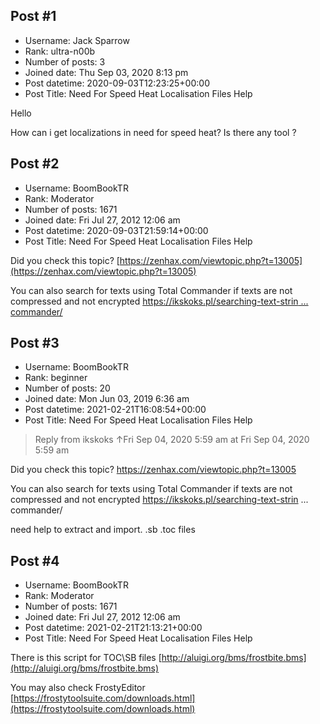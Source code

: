 ## Post #1
- Username: Jack Sparrow
- Rank: ultra-n00b
- Number of posts: 3
- Joined date: Thu Sep 03, 2020 8:13 pm
- Post datetime: 2020-09-03T12:23:25+00:00
- Post Title: Need For Speed Heat Localisation Files Help

Hello

How can i get localizations in need for speed heat? Is there any tool ?
## Post #2
- Username: BoomBookTR
- Rank: Moderator
- Number of posts: 1671
- Joined date: Fri Jul 27, 2012 12:06 am
- Post datetime: 2020-09-03T21:59:14+00:00
- Post Title: Need For Speed Heat Localisation Files Help

Did you check this topic?
[https://zenhax.com/viewtopic.php?t=13005](https://zenhax.com/viewtopic.php?t=13005)

You can also search for texts using Total Commander
if texts are not compressed and not encrypted
[https://ikskoks.pl/searching-text-strin ... commander/](https://ikskoks.pl/searching-text-strings-using-total-commander/)
## Post #3
- Username: BoomBookTR
- Rank: beginner
- Number of posts: 20
- Joined date: Mon Jun 03, 2019 6:36 am
- Post datetime: 2021-02-21T16:08:54+00:00
- Post Title: Need For Speed Heat Localisation Files Help

> Reply from ikskoks ↑Fri Sep 04, 2020 5:59 am at Fri Sep 04, 2020 5:59 am
>
> 
Did you check this topic?
https://zenhax.com/viewtopic.php?t=13005

You can also search for texts using Total Commander
if texts are not compressed and not encrypted
https://ikskoks.pl/searching-text-strin ... commander/

need help to extract and import.
.sb .toc files
## Post #4
- Username: BoomBookTR
- Rank: Moderator
- Number of posts: 1671
- Joined date: Fri Jul 27, 2012 12:06 am
- Post datetime: 2021-02-21T21:13:21+00:00
- Post Title: Need For Speed Heat Localisation Files Help

There is this script for TOC\SB files
[http://aluigi.org/bms/frostbite.bms](http://aluigi.org/bms/frostbite.bms)

You may also check FrostyEditor
[https://frostytoolsuite.com/downloads.html](https://frostytoolsuite.com/downloads.html)
